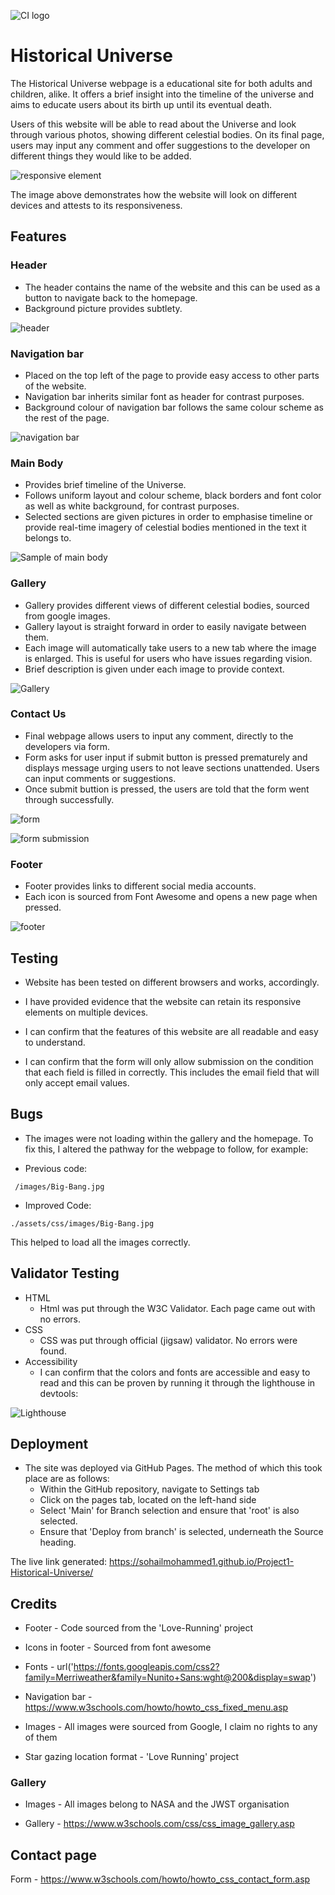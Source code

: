 ![CI logo](https://codeinstitute.s3.amazonaws.com/fullstack/ci_logo_small.png)

# **Historical Universe**

The Historical Universe webpage is a educational site for both adults and children, alike. It offers a brief insight into the timeline of the universe and aims to educate users about its birth up until its eventual death. 

Users of this website will be able to read about the Universe and look through various photos, showing different celestial bodies. On its final page, users may input any comment and offer suggestions to the developer on different things they would like to be added. 

![responsive element](/assets/css/images/responsive.jpg)

The image above demonstrates how the website will look on different devices and attests to its responsiveness. 

## **Features**
 ### **Header**
- The header contains the name of the website and this can be used as a button to navigate back to the homepage. 
- Background picture provides subtlety. 

![header](/assets/css/images/header1.jpg)

 ### **Navigation bar**
 - Placed on the top left of the page to provide easy access to other parts of the website. 
 - Navigation bar inherits similar font as header for contrast purposes. 
 - Background colour of navigation bar follows the same colour scheme as the rest of the page. 

![navigation bar](/assets/css/images/navigation_bar.jpg)

### **Main Body**
- Provides brief timeline of the Universe. 
- Follows uniform layout and colour scheme, black borders and font color as well as white background, for contrast purposes. 
- Selected sections are given pictures in order to emphasise timeline or provide real-time imagery of celestial bodies mentioned in the text it belongs to. 

![Sample of main body](/assets/css/images/body.jpg)

### **Gallery**
- Gallery provides different views of different celestial bodies, sourced from google images. 
- Gallery layout is straight forward in order to easily navigate between them. 
- Each image will automatically take users to a new tab where the image is enlarged. This is useful for users who have issues regarding vision. 
- Brief description is given under each image to provide context. 

![Gallery](/assets/css/images/gallery.jpg)

### **Contact Us**
- Final webpage allows users to input any comment, directly to the developers via form. 
- Form asks for user input if submit button is pressed prematurely and displays message urging users to not leave sections unattended.
Users can input comments or suggestions.  
- Once submit buttion is pressed, the users are told that the form went through successfully. 

![form](/assets/css/images/form.jpg)

![form submission](/assets/css/images/form_submission.jpg)

### **Footer**
- Footer provides links to different social media accounts. 
- Each icon is sourced from Font Awesome and opens a new page when pressed. 

![footer](/assets/css/images/socials.jpg)

## **Testing**
- Website has been tested on different browsers and works, accordingly. 

- I have provided evidence that the website can retain its responsive elements on multiple devices. 

- I can confirm that the features of this website are all readable and easy to understand. 

- I can confirm that the form will only allow submission on the condition that each field is filled in correctly. This includes the email field that will only accept email values. 

## **Bugs**
- The images were not loading within the gallery and the homepage. To fix this, I altered the pathway for the webpage to follow, for example:

- Previous code: 
```
 /images/Big-Bang.jpg  
```
- Improved Code: 
```
./assets/css/images/Big-Bang.jpg
```
This helped to load all the images correctly. 

## **Validator Testing**
- HTML
    - Html was put through the W3C Validator. Each page came out with no errors. 
- CSS
    - CSS was put through official (jigsaw) validator. No errors were found. 
- Accessibility
    - I can confirm that the colors and fonts are accessible and easy to read and this can be proven by running it through the lighthouse in devtools: 

![Lighthouse](/assets/css/images/lighthouse_devtools.jpg)

## **Deployment**
- The site was deployed via GitHub Pages. The method of which this took place are as follows:
    - Within the GitHub repository, navigate to Settings tab
    - Click on the pages tab, located on the left-hand side
    - Select 'Main' for Branch selection and ensure that 'root' is also selected.
    - Ensure that 'Deploy from branch' is selected, underneath the Source heading. 

The live link generated: https://sohailmohammed1.github.io/Project1-Historical-Universe/
## **Credits**

- Footer - Code sourced from the 'Love-Running' project

- Icons in footer - Sourced from font awesome

- Fonts - url('https://fonts.googleapis.com/css2?family=Merriweather&family=Nunito+Sans:wght@200&display=swap')

- Navigation bar - https://www.w3schools.com/howto/howto_css_fixed_menu.asp

- Images - All images were sourced from Google, I claim no rights to any of them

- Star gazing location format - 'Love Running' project

### **Gallery**

- Images - All images belong to NASA and the JWST organisation

- Gallery - https://www.w3schools.com/css/css_image_gallery.asp

## **Contact page**

Form - https://www.w3schools.com/howto/howto_css_contact_form.asp


